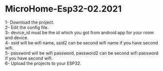 # MicroHome-Esp32-02.2021
1- Download the project.  
2- Edit the config file.  
3- device_id must be the id which you got from android app for your room and device.  
4- ssid will be wifi name, ssid2 can be second wifi name if you have second wifi.  
5- password will be wifi password, password2 can be second wifi password if you have second wifi.  
6- Upload the projects to your ESP32.  
